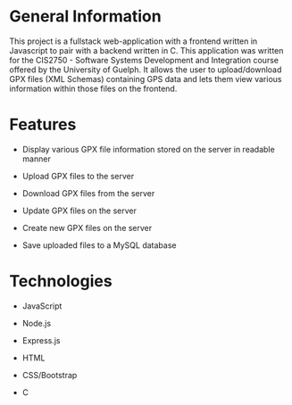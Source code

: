 # General Information

This project is a fullstack web-application with a frontend written in Javascript to pair with a backend written in C. This application was written for the CIS2750 - Software Systems Development and Integration course offered by the University of Guelph. It allows the user to upload/download GPX files (XML Schemas) containing GPS data and lets them view various information within those files on the frontend.

# Features

- Display various GPX file information stored on the server in readable manner

- Upload GPX files to the server

- Download GPX files from the server

- Update GPX files on the server

- Create new GPX files on the server

- Save uploaded files to a MySQL database


# Technologies

- JavaScript

- Node.js

- Express.js

- HTML

- CSS/Bootstrap

- C
